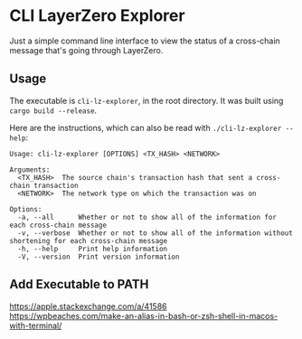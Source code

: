 # CLI LayerZero Explorer
Just a simple command line interface to view the status of a cross-chain message that's going through LayerZero.  

## Usage
The executable is `cli-lz-explorer`, in the root directory. It was built using `cargo build --release`.  

Here are the instructions, which can also be read with `./cli-lz-explorer --help`:  

```
Usage: cli-lz-explorer [OPTIONS] <TX_HASH> <NETWORK>

Arguments:
  <TX_HASH>  The source chain's transaction hash that sent a cross-chain transaction
  <NETWORK>  The network type on which the transaction was on

Options:
  -a, --all      Whether or not to show all of the information for each cross-chain message
  -v, --verbose  Whether or not to show all of the information without shortening for each cross-chain message
  -h, --help     Print help information
  -V, --version  Print version information
```

## Add Executable to PATH
https://apple.stackexchange.com/a/41586  
https://wpbeaches.com/make-an-alias-in-bash-or-zsh-shell-in-macos-with-terminal/

